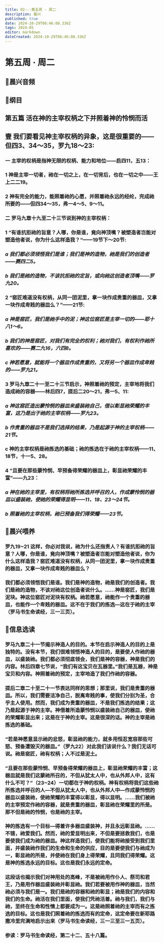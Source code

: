```yaml
---
title: 02---第五周 · 周二
description: 晨兴
published: true
date: 2024-10-29T06:46:08.336Z
tags: 2024-05
editor: markdown
dateCreated: 2024-10-29T06:46:08.336Z
---
```


# 第五周 · 周二

## 🎵晨兴音频

## 📖纲目

## 第五篇   活在神的主宰权柄之下并照着神的怜悯而活

## 壹   我们要看见神主宰权柄的异象，这是很重要的——但四3、34～35，罗九18～23:

### 一   主宰的权柄是指神无限的权柄、能力和地位——启四11，五13：

### 1   神是主宰一切者，祂在一切之上，在一切背后，也在一切之中——王上二二19。

### 2   神有完全的能力，能照着祂的心愿，并照着祂永远的经纶，完成祂所要的——但四34～35，弗一4～5、9～11。

### 二   罗马九章十九至二十三节说到神的主宰权柄：

### 1   “有谁抗拒祂的旨意？人哪，你是谁，竟向神顶嘴？被塑造者岂能对塑造他者说，你为什么这样造我？“——19节下～20节:

### *a   我们都必须领悟我们是谁；我们是神的造物，祂是我们的创造者——赛四二5。*

### *b   我们是祂的造物，不该抗拒祂的定旨，或向祂这创造者顶嘴——罗九20。*

### 2   “窑匠难道没有权柄，从同一团泥里，拿一块作成贵重的器皿，又拿一块作成卑贱的器皿么？”——21节:

### *a   神是窑匠，我们是祂手中的泥；神这位窑匠是主宰一切的——耶十八1～6。*

### *b   我们的神是窑匠，对我们有完全的权利；祂对我们，有权利作祂所喜欢的——赛二九16，六四8。*

### *c   神若愿意，就能将一个器皿作成贵重的，又将另一个器皿作成卑贱的——罗九21。*

### 3   罗马九章二十一至二十三节启示，神照着祂的预定，主宰地将我们造成祂的容器——林后四7，提后二20～21，弗一5、11:

### *a   神这窑匠造出蒙怜悯的器皿来盛装祂自己，借以彰显祂荣耀的丰富，这乃是出于祂的主宰权柄——罗九23。*

### *b   作贵重的器皿不是我们选择的结果，乃是起源于神的主宰权柄——21节。*

### c   神的主宰权柄是祂拣选的基础；祂的拣选在于祂的主宰权柄——11、18节，十一5、28。

### 4   “且要在那些蒙怜悯、早预备得荣耀的器皿上，彰显祂荣耀的丰富”——九23：

### *a   神在祂的主宰里，有权柄将祂所拣选并呼召的人，作成蒙怜悯的器皿以盛装祂，使祂的荣耀得显明——11、18、23～24节。*

### *b   照着祂的主宰权柄，祂已预备我们得荣耀——23节。*

## 📖晨兴喂养

### 罗九19~21    这样，你必对我说，祂为什么还指责人？有谁抗拒祂的旨意？人哪，你是谁，竟向神顶嘴？被塑造者岂能对塑造他者说，你为什么这样造我？窑匠难道没有权柄，从同一团泥里，拿一块作成贵重的器皿，又拿一块作成卑贱的器皿么？

### 我们都必须领悟我们是谁。我们是神的造物，祂是我们的创造者。我们是祂的造物，不该对祂这位创造者说什么。……神是窑匠，我们是泥块。神这位窑匠对泥块有权柄。祂若愿意，祂能作一个贵重的器皿，也能作一个卑贱的器皿。这不在于我们的拣选—这在于祂的主宰（罗马书生命读经，三一三页）。

## 📖信息选读

### 罗马九章二十一节揭示神造人的目的。本节在启示神造人的目的上是独特的。没有本节，我们很难领悟神造人的目的，是要使人作祂的器皿，以盛装祂。我们都必须彻底领会，我们是神的容器，神是我们的内容。林后四章七节说，“我们有这宝贝在瓦器里。”我们是瓦器，神是宝贝和内容。神照着祂的预定，主宰地造了我们作祂的容器。

### 提后二章二十至二十一节表达同样的思想；那里说，我们是贵重的器皿。所以，我们需要洁净自己，脱离卑贱的事，使我们分别为圣，合乎主人使用。然而，我们成为贵重的器皿，不是我们拣选的结果；这乃是起源于神的主宰。神借着所造蒙怜悯以盛装祂自己的器皿，使祂的荣耀彰显出来；这是在于神的主宰。这是很深的话。神的主宰是祂拣选的基础。

### “若是神愿意显示祂的忿怒，彰显祂的能力，就多用恒忍宽容那些可怒、预备遭毁灭的器皿。”（罗九22）对此我们该说什么？我们无话可说。祂是窑匠，祂有权柄；人不过是泥土。

### “且要在那些蒙怜悯、早预备得荣耀的器皿上，彰显祂荣耀的丰富；这器皿就是我们这蒙祂所召的，不但从犹太人中，也从外邦人中，这有什么不可？”（23~24）一切都在于神的权柄。神有权柄将我们这些祂所拣选并呼召的人—不但从犹太人中，也从外邦人中—作成蒙怜悯的器皿以盛装祂，使祂荣耀的丰富得以彰显，得以显明。……我们被祂的主宰预定作祂的容器，就是贵重的器皿，彰显祂在荣耀里的所是。那不但是祂的怜悯，也是祂的主宰。

### 神的拣选有一个目标—得着许多器皿盛装神，并且永远彰显祂。……不错，祂爱我们。然而，祂的爱显明出来，不但是要拯救我们，也是要使我们成为祂的器皿。神这样造我们，使我们能将祂接受到我们里面，并盛装祂作我们的生命和生命的供应，目的是要使我们与祂成为一，彰显祂的所是，并使祂在我们身上得荣耀，且同我们得荣耀。这是神的拣选永远的目标。这也是我们永远的定命。

### 这段话也揭示我们对神用处的高峰，不是被祂用作仆人、祭司和君王，乃是用作器皿盛装祂并彰显祂。我们若要被用作神的器皿，当然祂必须与我们是一。我们是祂的容器和祂的彰显；祂是我们的内容和我们的生命。祂活在我们里面，使我们凭祂活着。祂与我们，我们与祂，至终在生命和性情上都要成为一。这是祂照着祂的主宰而有之拣选的目标。这也是我们照着祂的拣选而有的定命，这定命要在新耶路撒冷里完满地启示出来（罗马书生命读经，三一三至三一五页）。

### 参读：罗马书生命读经，第二十二、五十八篇。

<!-- Google tag (gtag.js) -->
<script async src="https://www.googletagmanager.com/gtag/js?id=G-1P8709Z16T"></script>
<script>
  window.dataLayer = window.dataLayer || [];
  function gtag(){dataLayer.push(arguments);}
  gtag('js', new Date());

  gtag('config', 'G-1P8709Z16T');
</script>